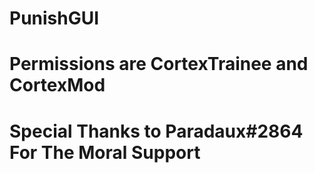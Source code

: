 # PunishGUI
# Permissions are CortexTrainee and CortexMod
# Special Thanks to Paradaux#2864 For The Moral Support
#
#
#
#
#
